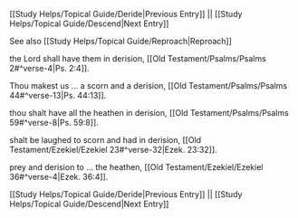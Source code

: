 [[Study Helps/Topical Guide/Deride|Previous Entry]]  ||  [[Study Helps/Topical Guide/Descend|Next Entry]]

 See also [[Study Helps/Topical Guide/Reproach|Reproach]]

 the Lord shall have them in derision, [[Old Testament/Psalms/Psalms 2#^verse-4|Ps. 2:4]].

 Thou makest us ... a scorn and a derision, [[Old Testament/Psalms/Psalms 44#^verse-13|Ps. 44:13]].

 thou shalt have all the heathen in derision, [[Old Testament/Psalms/Psalms 59#^verse-8|Ps. 59:8]].

 shalt be laughed to scorn and had in derision, [[Old Testament/Ezekiel/Ezekiel 23#^verse-32|Ezek. 23:32]].

 prey and derision to ... the heathen, [[Old Testament/Ezekiel/Ezekiel 36#^verse-4|Ezek. 36:4]].

[[Study Helps/Topical Guide/Deride|Previous Entry]]  ||  [[Study Helps/Topical Guide/Descend|Next Entry]]